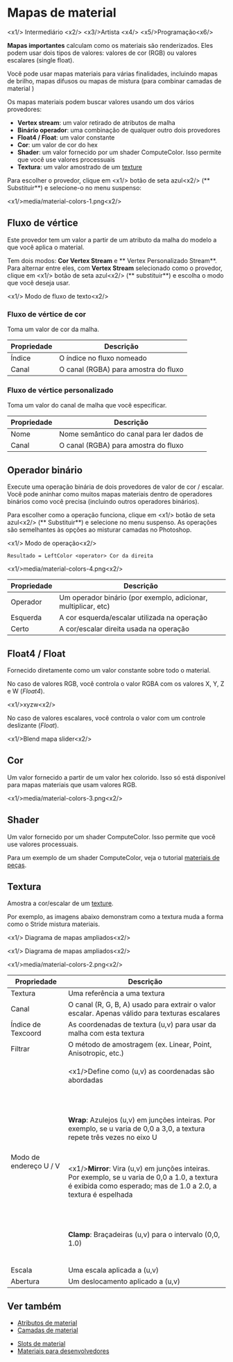 # Mapas de material

<x1\/> Intermediário <x2\/>
<x3\/>Artista <x4\/>
<x5\/>Programação<x6\/>

**Mapas importantes** calculam como os materiais são renderizados. Eles podem usar dois tipos de valores: valores de cor (RGB) ou valores escalares (single float).

Você pode usar mapas materiais para várias finalidades, incluindo mapas de brilho, mapas difusos ou mapas de mistura (para combinar camadas de material [](material-layers.md))

Os mapas materiais podem buscar valores usando um dos vários provedores:

* **Vertex stream**: um valor retirado de atributos de malha
* **Binário operador**: uma combinação de qualquer outro dois provedores
* **Float4 \/ Float**: um valor constante
* **Cor**: um valor de cor do hex
* **Shader**: um valor fornecido por um shader ComputeColor. Isso permite que você use valores processuais
* **Textura**: um valor amostrado de um [texture](../textures/index.md)

Para escolher o provedor, clique em <x1\/> botão de seta azul<x2\/> (** Substituir**) e selecione-o no menu suspenso:

<x1\/>media\/material-colors-1.png<x2\/>

## Fluxo de vértice

Este provedor tem um valor a partir de um atributo da malha do modelo a que você aplica o material.

Tem dois modos: **Cor Vertex Stream** e ** Vertex Personalizado Stream**. Para alternar entre eles, com **Vertex Stream** selecionado como o provedor, clique em <x1\/> botão de seta azul<x2\/> (** substituir**) e escolha o modo que você deseja usar.

<x1\/> Modo de fluxo de texto<x2\/>

### Fluxo de vértice de cor

Toma um valor de cor da malha.

| Propriedade | Descrição |
| -------- | -----------
| Índice | O índice no fluxo nomeado |
| Canal | O canal (RGBA) para amostra do fluxo |

### Fluxo de vértice personalizado

Toma um valor do canal de malha que você especificar.

| Propriedade | Descrição |
| -------- | -----------
| Nome | Nome semântico do canal para ler dados de |
| Canal | O canal (RGBA) para amostra do fluxo |

## Operador binário

Execute uma operação binária de dois provedores de valor de cor \/ escalar. Você pode aninhar como muitos mapas materiais dentro de operadores binários como você precisa (incluindo outros operadores binários).

Para escolher como a operação funciona, clique em <x1\/> botão de seta azul<x2\/> (** Substituir**) e selecione no menu suspenso. As operações são semelhantes às opções ao misturar camadas no Photoshop.

<x1\/> Modo de operação<x2\/>

`Resultado = LeftColor <operator> Cor da direita`

<x1\/>media\/material-colors-4.png<x2\/>

| Propriedade | Descrição |
| -------- | -----------
| Operador | Um operador binário (por exemplo, adicionar, multiplicar, etc) |
| Esquerda | A cor esquerda\/escalar utilizada na operação |
| Certo | A cor\/escalar direita usada na operação |

## Float4 \/ Float

Fornecido diretamente como um valor constante sobre todo o material.

No caso de valores RGB, você controla o valor RGBA com os valores X, Y, Z e W (*Float4*).

<x1\/>xyzw<x2\/>

No caso de valores escalares, você controla o valor com um controle deslizante (*Float*).

<x1\/>Blend mapa slider<x2\/>

## Cor

Um valor fornecido a partir de um valor hex colorido. Isso só está disponível para mapas materiais que usam valores RGB.

<x1\/>media\/material-colors-3.png<x2\/>

## Shader

Um valor fornecido por um shader ComputeColor. Isso permite que você use valores processuais.

Para um exemplo de um shader ComputeColor, veja o tutorial [materiais de peças](../../particles/tutorials/particle-materials.md).

## Textura

Amostra a cor\/escalar de um [texture](../textures/index.md).

Por exemplo, as imagens abaixo demonstram como a textura muda a forma como o Stride mistura materiais.

<x1\/> Diagrama de mapas ampliados<x2\/>

<x1\/> Diagrama de mapas ampliados<x2\/>

<x1\/>media\/material-colors-2.png<x2\/>

| Propriedade | Descrição |
| ------------------ | --------------- 
| Textura | Uma referência a uma textura |
| Canal | O canal (R, G, B, A) usado para extrair o valor escalar. Apenas válido para texturas escalares |
| Índice de Texcoord | As coordenadas de textura (u,v) para usar da malha com esta textura |
| Filtrar | O método de amostragem (ex. Linear, Point, Anisotropic, etc.) |
| Modo de endereço U \/ V | <p><x1\/>Define como (u,v) as coordenadas são abordadas</p></br> <p><br> **Wrap**: Azulejos (u,v) em junções inteiras. Por exemplo, se u varia de 0,0 a 3,0, a textura repete três vezes no eixo U</p></br> <p><x1\/>**Mirror**: Vira (u,v) em junções inteiras. Por exemplo, se u varia de 0,0 a 1.0, a textura é exibida como esperado; mas de 1.0 a 2.0, a textura é espelhada </p></br> <p><br> **Clamp**: Braçadeiras (u,v) para o intervalo (0,0, 1.0)</p></br> |
| Escala | Uma escala aplicada a (u,v) |
| Abertura | Um deslocamento aplicado a (u,v) |

## Ver também

- [Atributos de material](material-attributes.md)
- [Camadas de material](material-layers.md)
* [Slots de material](material-slots.md)
* [Materiais para desenvolvedores](materials-for-developers.md)